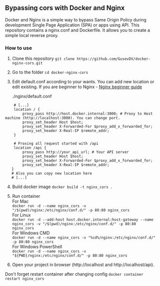 ## Bypassing cors with Docker and Nginx

Docker and Nginx is a simple way to bypass Same Origin Policy during development Single Page Application (SPA) or apps using API.  This repository contains a nginx.conf and Dockerfile. It allows you to create a simple local reverse proxy.

### How to use

1. Clone this repository `git clone https://github.com/GusevDV/docker-nginx-cors.git`
2. Go to the folder `cd docker-nginx-cors`
3. Edit default.conf according to your wants. You can add new location or edit existing. If you are beginner to Nginx - [Nginx beginner guide](https://nginx.org/en/docs/beginners_guide.html)  
   

   ./nginx/default.conf
```nginx 
    # [...]
    location / {
        proxy_pass http://host.docker.internal:3000; # Proxy to Host machine (http://localhost:3000). You can change port.
	    proxy_set_header Host $host;
	    proxy_set_header X-Forwarded-For $proxy_add_x_forwarded_for;
	    proxy_set_header X-Real-IP $remote_addr;
    }
    
    # Proxing all request started with /api
    location /api { 
	    proxy_pass http://your_api_url; # Your API server
        proxy_set_header Host $host;
        proxy_set_header X-Forwarded-For $proxy_add_x_forwarded_for;
        proxy_set_header X-Real-IP $remote_addr;
   }
   # Also you can copy new location here 
   # [...]
```
4. Build docker image `docker build -t nginx_cors .`
5. Run container  
   For Mac  
   `docker run -d --name nginx_cors -v "/$(pwd)/nginx:/etc/nginx/conf.d/" -p 80:80 nginx_cors`  
   For Linux  
   `docker run -d --add-host host.docker.internal:host-gateway --name nginx_cors -v "/$(pwd)/nginx:/etc/nginx/conf.d/" -p 80:80 nginx_cors`  
   For Windows CMD  
   `docker run -d --name nginx_cors -v "%cd%/nginx:/etc/nginx/conf.d/" -p 80:80 nginx_cors`  
   For Windows PowerShell  
   `docker run -d --name nginx_cors -v "${PWD}/nginx:/etc/nginx/conf.d/" -p 80:80 nginx_cors`
   
6. Open your project in browser (http://localhost and http://localhost/api).

Don't forget restart container after changing config `docker container restart nginx_cors`
   
